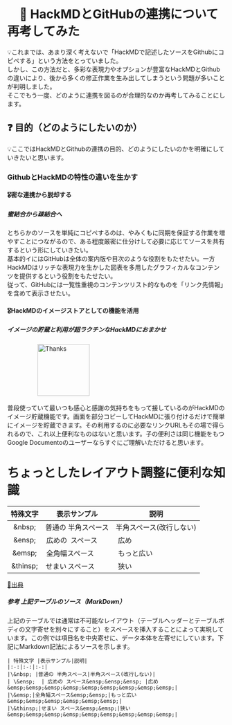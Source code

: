 # 　🤔 HackMDとGitHubの連携について再考してみた

:bulb:これまでは、あまり深く考えないで「HackMDで記述したソースをGithubにコピペする」という方法をとっていました。  
しかし、この方法だと、多彩な表現力やオプションが豊富なHackMDとGithubの違いにより、後から多くの修正作業を生み出してしまうという問題が多いことが判明しました。  
そこでもう一度、どのように連携を図るのが合理的なのか再考してみることにします。

## :question: 目的（どのようにしたいのか）
:bulb:ここではHackMDとGithubの連携の目的、どのようにしたいのかを明確にしていきたいと思います。

### GithubとHackMDの特性の違いを生かす

#### 🎖️密な連携から脱却する

##### 蜜結合から疎結合へ

とちらかのソースを単純にコピペするのは、やみくもに同期を保証する作業を増やすことにつながるので、ある程度厳密に仕分けして必要に応じてソースを共有するという形にしていきたい。  
基本的イにはGitHubは全体の案内版や目次のような役割をもたせたい。一方HackMDはリッチな表現力を生かした図表を多用したグラフィカルなコンテンツを提供するという役割をもたせたい。  
従って、GitHubには一覧性重視のコンテンツリスト的なものを「リンク先情報」を含めて表示させたい。

#### 🎖️HackMDのイメージストアとしての機能を活用

##### イメージの貯蔵と利用が超ラクチンなHackMDにおまかせ

<p>
&emsp;&emsp;&emsp;&emsp;&emsp;<img src="https://user-images.githubusercontent.com/2534721/228393248-101495f4-4700-441d-b8b5-74f42def18a8.gif" alt="Thanks" width="120px">
</p>

普段使っていて最いつも感心と感謝の気持ちをもって接しているのがHackMDのイメージ貯蔵機能です。画面を部分コピーしてHackMDに張り付けるだけで簡単にイメージを貯蔵できます。その利用するのに必要なリンクURLもその場で得られるので、これ以上便利なものはないと思います。子の便利さは同じ機能をもつGoogle Documentoのユーザーならすぐにご理解いただけると思います。

ちょっとしたレイアウト調整に便利な知識
===


| 特殊文字 |           表示サンプル            |                                                       説明                                                       |
|:-:|:-:|:-:|
|\&nbsp; |普通の 半角スペース|半角スペース(改行しない)|
| \&ensp;  | 広めの スペース&ensp;&ensp;&ensp; |広め&emsp;&emsp;&emsp;&emsp;&emsp;&emsp;&emsp;&emsp;&emsp;|
|\&emsp;|全角幅スペース&emsp;&emsp;|もっと広い&emsp;&emsp;&emsp;&emsp;&emsp;&emsp;|
|\&thinsp;|せまい スペース&emsp;&emsp;|狭い&emsp;&emsp;&emsp;&emsp;&emsp;&emsp;&emsp;&emsp;&emsp;|

[📘出典](https://blog.codecamp.jp/programming-html-hankaku-space)

##### 参考 上記テーブルのソース（MarkDown）

上記のテーブルでは通常は不可能なレイアウト（テーブルヘッダーとテーブルボディの文字寄せを別々にすること）をスペースを挿入することによって実現しています。この例では項目名を中央寄せに、データ本体を左寄せにしています。下記にMarkdown記法によるソースを示します。

```marddown=
| 特殊文字 |表示サンプル|説明|
|:-:|:-:|:-:|
|\&nbsp; |普通の 半角スペース|半角スペース(改行しない)|
| \&ensp;  | 広めの スペース&ensp;&ensp;&ensp; |広め&emsp;&emsp;&emsp;&emsp;&emsp;&emsp;&emsp;&emsp;&emsp;|
|\&emsp;|全角幅スペース&emsp;&emsp;|もっと広い&emsp;&emsp;&emsp;&emsp;&emsp;&emsp;|
|\&thinsp;|せまい スペース&emsp;&emsp;|狭い&emsp;&emsp;&emsp;&emsp;&emsp;&emsp;&emsp;&emsp;&emsp;|
```
